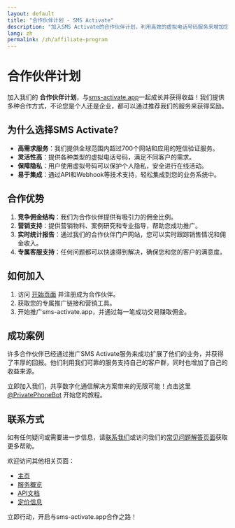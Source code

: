 ```yaml
---
layout: default
title: "合作伙伴计划 - SMS Activate"
description: "加入SMS Activate的合作伙伴计划，利用高效的虚拟电话号码服务来增加您的收益。"
lang: zh
permalink: /zh/affiliate-program
---
```


# 合作伙伴计划

加入我们的 **合作伙伴计划**，与[sms-activate.app](https://sms-activate.app)一起成长并获得收益！我们提供多种合作方式，不论您是个人还是企业，都可以通过推荐我们的服务来获得奖励。

## 为什么选择SMS Activate?

- **高需求服务**：我们提供全球范围内超过700个网站和应用的短信验证服务。
- **灵活性高**：提供各种类型的虚拟电话号码，满足不同客户的需求。
- **保障隐私**：用户使用虚拟号码可以保护个人隐私，安全进行在线活动。
- **易于集成**：通过API和Webhook等技术支持，轻松集成到您的业务系统中。

## 合作优势

1. **竞争佣金结构**：我们为合作伙伴提供有吸引力的佣金比例。
2. **营销支持**：提供营销物料、案例研究和专业指导，帮助您成功推广。
3. **实时统计报告**：通过我们的合作伙伴门户网站，您可以实时跟踪销售情况和佣金收入。
4. **专属客服支持**：任何问题都可以快速得到解决，确保您和您的客户的满意度。

## 如何加入

1. 访问 [开始页面](https://sms-activate.app/get-started) 并注册成为合作伙伴。
2. 获取您的专属推广链接和营销工具。
3. 开始推广sms-activate.app，并通过每一笔成功交易赚取佣金。

## 成功案例

许多合作伙伴已经通过推广SMS Activate服务来成功扩展了他们的业务，并获得了丰厚的回报。他们利用我们可靠的服务支持自己的客户群，同时也增加了自己的收益来源。

立即加入我们，共享数字化通信解决方案带来的无限可能！点击这里 [@PrivatePhoneBot](https://t.me/PrivatePhoneBot) 开始您的旅程。

## 联系方式

如有任何疑问或需要进一步信息，请[联系我们](mailto:support@sms-activate.app)或访问我们的[常见问题解答页面](/zh/faq)获取更多帮助。

欢迎访问其他相关页面：
- [主页](/zh/)
- [服务概览](/zh/services)
- [API文档](/zh/api-documentation)
- [定价信息](/zh/pricing)

立即行动，开启与sms-activate.app合作之路！